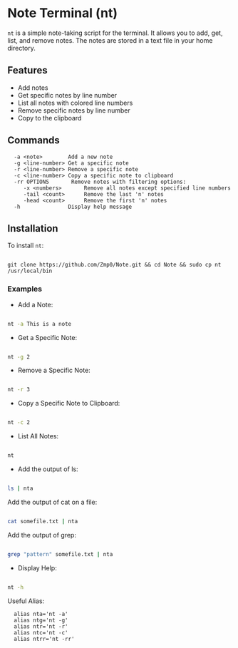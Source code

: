 # Note Terminal (nt)

`nt` is a simple note-taking script for the terminal. It allows you to add, get, list, and remove notes. The notes are stored in a text file in your home directory.

## Features

- Add notes
- Get specific notes by line number
- List all notes with colored line numbers
- Remove specific notes by line number
- Copy to the clipboard

## Commands
```
  -a <note>        Add a new note
  -g <line-number> Get a specific note
  -r <line-number> Remove a specific note
  -c <line-number> Copy a specific note to clipboard
  -rr OPTIONS       Remove notes with filtering options:
     -x <numbers>       Remove all notes except specified line numbers
     -tail <count>      Remove the last 'n' notes
     -head <count>      Remove the first 'n' notes
  -h               Display help message
```

## Installation

To install `nt`:

 ```

git clone https://github.com/Zmp0/Note.git && cd Note && sudo cp nt /usr/local/bin 

 ```


### Examples

- Add a Note:

```sh

nt -a This is a note
   ```
- Get a Specific Note:

```sh

nt -g 2
   ```
- Remove a Specific Note:

```sh

nt -r 3
   ```
- Copy a Specific Note to Clipboard:

```sh

nt -c 2
   ```
- List All Notes:

```sh

nt
   ```
- Add the output of ls:

```sh

ls | nta
   ```
Add the output of cat on a file:

```sh

cat somefile.txt | nta
   ```   
Add the output of grep:

```sh

grep "pattern" somefile.txt | nta
   ```
- Display Help:

```bash

nt -h
   ```



Useful Alias:


 ```
   alias nta='nt -a'
   alias ntg='nt -g'
   alias ntr='nt -r'
   alias ntc='nt -c'
   alias ntrr='nt -rr'
 ```
